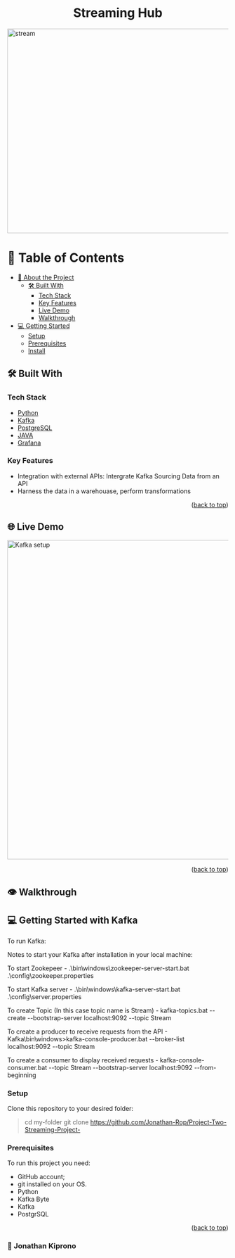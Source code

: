 
<a name="readme-top"></a>

# <div align="center"> Streaming Hub</div>

<img width="1346" height="465" alt="stream" src="https://github.com/user-attachments/assets/3cc744e6-2387-4701-a8a5-680963d4e483" />


# 📗 Table of Contents

- [📖 About the Project](#about-project)
  - [🛠 Built With](#built-with)
    - [Tech Stack](#tech-stack)
    - [Key Features](#key-features)
    - [Live Demo](#live-demo)
    - [Walkthrough](#Walkthrough)
- [💻 Getting Started](#getting-started)
  - [Setup](#setup)
  - [Prerequisites](#prerequisites)
  - [Install](#install)



## 🛠 Built With <a name="built-with"></a>

### Tech Stack <a name="tech-stack"></a>

  <ul>
  <li><a href="https://microverse.notion.site/HTML-CSS-Get-a-head-start-275eb85fd34b4416aa06ec635d69cdaf">Python</li>
  <li><a href="https://microverse.notion.site/HTML-CSS-Get-a-head-start-275eb85fd34b4416aa06ec635d69cdaf">Kafka</a></li>
      <li><a href="https://microverse.notion.site/HTML-CSS-Get-a-head-start-275eb85fd34b4416aa06ec635d69cdaf">PostgreSQL</a></li>
      <li><a href="https://microverse.notion.site/HTML-CSS-Get-a-head-start-275eb85fd34b4416aa06ec635d69cdaf">JAVA</a></li>    
      <li><a href="https://react.dev/learn/start-a-new-react-project#create-react-app">Grafana</a></li>

</ul>

###  Key Features <a name="key-features"></a>

-  Integration with external APIs: Intergrate Kafka Sourcing Data from an API
-  Harness the data in a warehouase, perform transformations
  
<p align="right">(<a href="#readme-top">back to top</a>)</p>

## 🌐 Live Demo <a name="#live-demo"></a>

<img width="1366" height="726" alt="Kafka setup" src="https://github.com/user-attachments/assets/0db8799b-4cb7-4dd3-b15e-1906aabe419b" />

<p align="right">(<a href="#readme-top">back to top</a>)</p>

## 👁 Walkthrough <a name="#Walkthrough"></a>


## 💻 Getting Started with Kafka <a name="getting-started"></a>

To run Kafka:

Notes to start your Kafka after installation in your local machine:


To start Zookepeer - .\bin\windows\zookeeper-server-start.bat .\config\zookeeper.properties

To start Kafka server - .\bin\windows\kafka-server-start.bat .\config\server.properties

To create Topic (In this case topic name is Stream) - kafka-topics.bat --create --bootstrap-server localhost:9092 --topic Stream

To create a producer to receive requests from the API - Kafka\bin\windows>kafka-console-producer.bat --broker-list localhost:9092 --topic Stream

To create a consumer to display received requests - kafka-console-consumer.bat --topic Stream --bootstrap-server localhost:9092 --from-beginning

### Setup

Clone this repository to your desired folder:

> cd my-folder
> git clone https://github.com/Jonathan-Rop/Project-Two-Streaming-Project-

### Prerequisites

To run this project you need:

- GitHub account;
- git installed on your OS.
- Python
- Kafka Byte
- Kafka
- PostgrSQL


<p align="right">(<a href="#readme-top">back to top</a>)</p>

### 👤 Jonathan Kiprono

